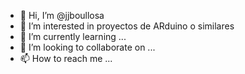 - 👋 Hi, I’m @jjboullosa
- 👀 I’m interested in proyectos de ARduino o similares
- 🌱 I’m currently learning ...
- 💞️ I’m looking to collaborate on ...
- 📫 How to reach me ...

<!---
jjboullosa/jjboullosa is a ✨ special ✨ repository because its `README.md` (this file) appears on your GitHub profile.
You can click the Preview link to take a look at your changes.
--->

